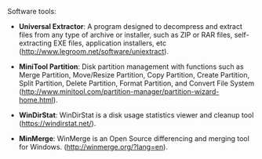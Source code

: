
Software tools:

* **Universal Extractor**: A program designed to decompress and extract files from any type of archive or installer, such as ZIP or RAR files, self-extracting EXE files, application installers, etc (http://www.legroom.net/software/uniextract).

* **MiniTool Partition**: Disk partition management with functions such as Merge Partition, Move/Resize Partition, Copy Partition, Create Partition, Split Partition, Delete Partition, Format Partition, and Convert File System (http://www.minitool.com/partition-manager/partition-wizard-home.html).

* **WinDirStat**: WinDirStat is a disk usage statistics viewer and cleanup tool (https://windirstat.net/).

* **MinMerge**: WinMerge is an Open Source differencing and merging tool for Windows. (http://winmerge.org/?lang=en).

